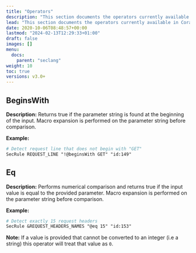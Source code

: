 ```yaml
---
title: "Operators"
description: "This section documents the operators currently available in Coraza."
lead: "This section documents the operators currently available in Coraza."
date: 2020-10-06T08:48:57+00:00
lastmod: "2024-02-13T12:29:33+01:00"
draft: false
images: []
menu:
  docs:
    parent: "seclang"
weight: 10
toc: true
versions: v3.0+
---
```

[//]: <> (This file is generated by tools/directivesgen. DO NOT EDIT.)
## BeginsWith

**Description:** Returns true if the parameter string is found at the beginning of the input. Macro expansion is performed on the parameter string before comparison.

**Example:**
```apache
# Detect request line that does not begin with "GET"
SecRule REQUEST_LINE "!@beginsWith GET" "id:149"
```

## Eq

**Description:** Performs numerical comparison and returns true if the input value is equal to the provided parameter. Macro expansion is performed on the parameter string before comparison.

**Example:**
```apache
# Detect exactly 15 request headers
SecRule &REQUEST_HEADERS_NAMES "@eq 15" "id:153"
```
**Note:** If a value is provided that cannot be converted to an integer (i.e a string) this operator
will treat that value as `0`.


